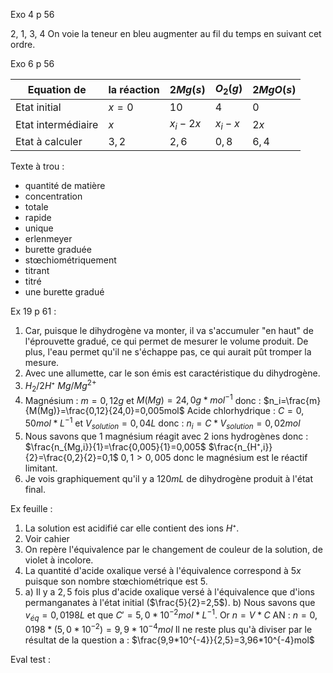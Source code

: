 Exo 4 p 56

2, 1, 3, 4
On voie la teneur en bleu augmenter au fil du temps en suivant cet ordre.

Exo 6 p 56

| Equation de        | la réaction | $2Mg(s)$ | $O_2(g)$ | $2MgO(s)$ |
| ------------------ | ----------- | -------- | -------- | --------- |
| Etat initial       | $x=0$       | $10$     | $4$      | $0$       |
| Etat intermédiaire | $x$         | $x_i-2x$ | $x_i-x$  | $2x$      |
| Etat à calculer    | $3,2$       | $2,6$    | $0,8$    | $6,4$     |

Texte à trou :
- quantité de matière
- concentration
- totale
- rapide
- unique
- erlenmeyer
- burette graduée
- stœchiométriquement
- titrant
- titré
- une burette gradué

Ex 19 p 61 : 

1) Car, puisque le dihydrogène va monter, il va s'accumuler "en haut" de l'éprouvette gradué, ce qui permet de mesurer le volume produit. De plus, l'eau permet qu'il ne s'échappe pas, ce qui aurait pût tromper la mesure.
2) Avec une allumette, car le son émis est caractéristique du dihydrogène.
3) $H_2/2H⁺$
$Mg/Mg^{2+}$ 
4) Magnésium :
$m=0,12g$ et $M(Mg)=24,0g*mol^{-1}$ donc :
$n_i=\frac{m}{M(Mg)}=\frac{0,12}{24,0}=0,005mol$ 
Acide chlorhydrique :
$C=0,50mol*L^{-1}$ et $V_{solution}=0,04L$ donc :
$n_i=C*V_{solution}=0,02mol$
5) Nous savons que 1 magnésium réagit avec 2 ions hydrogènes donc :
$\frac{n_{Mg,i}}{1}=\frac{0,005}{1}=0,005$
$\frac{n_{H⁺,i}}{2}=\frac{0,2}{2}=0,1$
$0,1>0,005$ donc le magnésium est le réactif limitant.
6) Je vois graphiquement qu'il y a $120mL$ de dihydrogène produit à l'état final.

Ex feuille :
1) La solution est acidifié car elle contient des ions $H⁺$.
2) Voir cahier
3) On repère l'équivalence par le changement de couleur de la solution, de violet à incolore.
4) La quantité d'acide oxalique versé à l'équivalence correspond à $5x$ puisque son nombre stœchiométrique est $5$.
5) a) Il y a $2,5$ fois plus d'acide oxalique versé à l'équivalence que d'ions permanganates à l'état initial ($\frac{5}{2}=2,5$).
b) Nous savons que $v_{éq}=0,0198L$ et que $C'=5,0*10^{-2}mol*L^{-1}$.
Or $n=V*C$
AN : $n=0,0198*(5,0*10^{-2})=9,9*10^{-4}mol$ 
Il ne reste plus qu'à diviser par le résultat de la question a :
$\frac{9,9*10^{-4}}{2,5}=3,96*10^{-4}mol$  

Eval test :
